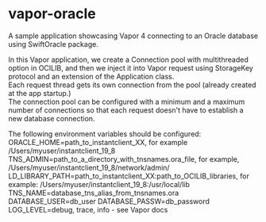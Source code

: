 # vapor-oracle
A sample application showcasing Vapor 4 connecting to an Oracle database using SwiftOracle package.

In this Vapor application, we create a Connection pool with multithreaded option in OCILIB, and then we inject it into Vapor request using StorageKey protocol and an extension of the Application class.  
Each request thread gets its own connection from the pool (already created at the app startup.)   
The connection pool can be configured with a minimum and a maximum number of connections so that each request doesn't have to establish a new database connection.  

The following environment variables should be configured:
ORACLE_HOME=path_to_instantclient_XX, for example /Users/myuser/instantclient_19_8
TNS_ADMIN=path_to_a_directory_with_tnsnames.ora_file, for example, /Users/myuser/instantclient_19_8/network/admin/
LD_LIBRARY_PATH=path_to_instantclient_XX:path_to_OCILIB_libraries, for example: /Users/myuser/instantclient_19_8:/usr/local/lib
TNS_NAME=database_tns_alias_from_tnsnames.ora
DATABASE_USER=db_user
DATABASE_PASSW=db_password
LOG_LEVEL=debug, trace, info - see Vapor docs
